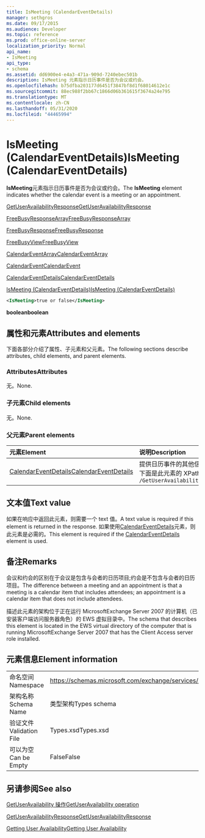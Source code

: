 ```yaml
---
title: IsMeeting (CalendarEventDetails)
manager: sethgros
ms.date: 09/17/2015
ms.audience: Developer
ms.topic: reference
ms.prod: office-online-server
localization_priority: Normal
api_name:
- IsMeeting
api_type:
- schema
ms.assetid: dd6900e4-e4a3-471a-909d-7240ebec501b
description: IsMeeting 元素指示日历事件是否为会议或约会。
ms.openlocfilehash: b75dfba203177d6451f3847bf8d1f68014612e1c
ms.sourcegitcommit: 88ec988f2bb67c1866d06b361615f3674a24e795
ms.translationtype: MT
ms.contentlocale: zh-CN
ms.lasthandoff: 05/31/2020
ms.locfileid: "44465994"
---
```

# <a name="ismeeting-calendareventdetails"></a><span data-ttu-id="ee437-103">IsMeeting (CalendarEventDetails)</span><span class="sxs-lookup"><span data-stu-id="ee437-103">IsMeeting (CalendarEventDetails)</span></span>

<span data-ttu-id="ee437-104">**IsMeeting**元素指示日历事件是否为会议或约会。</span><span class="sxs-lookup"><span data-stu-id="ee437-104">The **IsMeeting** element indicates whether the calendar event is a meeting or an appointment.</span></span> 
  
[<span data-ttu-id="ee437-105">GetUserAvailabilityResponse</span><span class="sxs-lookup"><span data-stu-id="ee437-105">GetUserAvailabilityResponse</span></span>](getuseravailabilityresponse.md)
  
[<span data-ttu-id="ee437-106">FreeBusyResponseArray</span><span class="sxs-lookup"><span data-stu-id="ee437-106">FreeBusyResponseArray</span></span>](freebusyresponsearray.md)
  
[<span data-ttu-id="ee437-107">FreeBusyResponse</span><span class="sxs-lookup"><span data-stu-id="ee437-107">FreeBusyResponse</span></span>](freebusyresponse.md)
  
[<span data-ttu-id="ee437-108">FreeBusyView</span><span class="sxs-lookup"><span data-stu-id="ee437-108">FreeBusyView</span></span>](freebusyview.md)
  
[<span data-ttu-id="ee437-109">CalendarEventArray</span><span class="sxs-lookup"><span data-stu-id="ee437-109">CalendarEventArray</span></span>](calendareventarray.md)
  
[<span data-ttu-id="ee437-110">CalendarEvent</span><span class="sxs-lookup"><span data-stu-id="ee437-110">CalendarEvent</span></span>](calendarevent.md)
  
[<span data-ttu-id="ee437-111">CalendarEventDetails</span><span class="sxs-lookup"><span data-stu-id="ee437-111">CalendarEventDetails</span></span>](calendareventdetails.md)
  
[<span data-ttu-id="ee437-112">IsMeeting (CalendarEventDetails)</span><span class="sxs-lookup"><span data-stu-id="ee437-112">IsMeeting (CalendarEventDetails)</span></span>](ismeeting-calendareventdetails.md)
  
```xml
<IsMeeting>true or false</IsMeeting>
```

 <span data-ttu-id="ee437-113">**boolean**</span><span class="sxs-lookup"><span data-stu-id="ee437-113">**boolean**</span></span>
## <a name="attributes-and-elements"></a><span data-ttu-id="ee437-114">属性和元素</span><span class="sxs-lookup"><span data-stu-id="ee437-114">Attributes and elements</span></span>

<span data-ttu-id="ee437-115">下面各部分介绍了属性、子元素和父元素。</span><span class="sxs-lookup"><span data-stu-id="ee437-115">The following sections describe attributes, child elements, and parent elements.</span></span>
  
### <a name="attributes"></a><span data-ttu-id="ee437-116">Attributes</span><span class="sxs-lookup"><span data-stu-id="ee437-116">Attributes</span></span>

<span data-ttu-id="ee437-117">无。</span><span class="sxs-lookup"><span data-stu-id="ee437-117">None.</span></span>
  
### <a name="child-elements"></a><span data-ttu-id="ee437-118">子元素</span><span class="sxs-lookup"><span data-stu-id="ee437-118">Child elements</span></span>

<span data-ttu-id="ee437-119">无。</span><span class="sxs-lookup"><span data-stu-id="ee437-119">None.</span></span>
  
### <a name="parent-elements"></a><span data-ttu-id="ee437-120">父元素</span><span class="sxs-lookup"><span data-stu-id="ee437-120">Parent elements</span></span>

|<span data-ttu-id="ee437-121">**元素**</span><span class="sxs-lookup"><span data-stu-id="ee437-121">**Element**</span></span>|<span data-ttu-id="ee437-122">**说明**</span><span class="sxs-lookup"><span data-stu-id="ee437-122">**Description**</span></span>|
|:-----|:-----|
|[<span data-ttu-id="ee437-123">CalendarEventDetails</span><span class="sxs-lookup"><span data-stu-id="ee437-123">CalendarEventDetails</span></span>](calendareventdetails.md) <br/> |<span data-ttu-id="ee437-124">提供日历事件的其他信息。</span><span class="sxs-lookup"><span data-stu-id="ee437-124">Provides additional information for a calendar event.</span></span>  <br/> <span data-ttu-id="ee437-125">下面是此元素的 XPath 表达式： </span><span class="sxs-lookup"><span data-stu-id="ee437-125">The following is the XPath expression to this element:</span></span>  <br/>  `/GetUserAvailabilityResponse/FreeBusyResponseArray/FreeBusyResponse/FreeBusyView/CalendarEventArray/CalendarEvent[i]/CalendarEventDetails` <br/> |
   
## <a name="text-value"></a><span data-ttu-id="ee437-126">文本值</span><span class="sxs-lookup"><span data-stu-id="ee437-126">Text value</span></span>

<span data-ttu-id="ee437-127">如果在响应中返回此元素，则需要一个 text 值。</span><span class="sxs-lookup"><span data-stu-id="ee437-127">A text value is required if this element is returned in the response.</span></span> <span data-ttu-id="ee437-128">如果使用[CalendarEventDetails](calendareventdetails.md)元素，则此元素是必需的。</span><span class="sxs-lookup"><span data-stu-id="ee437-128">This element is required if the [CalendarEventDetails](calendareventdetails.md) element is used.</span></span> 
  
## <a name="remarks"></a><span data-ttu-id="ee437-129">备注</span><span class="sxs-lookup"><span data-stu-id="ee437-129">Remarks</span></span>

<span data-ttu-id="ee437-130">会议和约会的区别在于会议是包含与会者的日历项目;约会是不包含与会者的日历项目。</span><span class="sxs-lookup"><span data-stu-id="ee437-130">The difference between a meeting and an appointment is that a meeting is a calendar item that includes attendees; an appointment is a calendar item that does not include attendees.</span></span>
  
<span data-ttu-id="ee437-131">描述此元素的架构位于正在运行 MicrosoftExchange Server 2007 的计算机（已安装客户端访问服务器角色）的 EWS 虚拟目录中。</span><span class="sxs-lookup"><span data-stu-id="ee437-131">The schema that describes this element is located in the EWS virtual directory of the computer that is running MicrosoftExchange Server 2007 that has the Client Access server role installed.</span></span>
  
## <a name="element-information"></a><span data-ttu-id="ee437-132">元素信息</span><span class="sxs-lookup"><span data-stu-id="ee437-132">Element information</span></span>

|||
|:-----|:-----|
|<span data-ttu-id="ee437-133">命名空间</span><span class="sxs-lookup"><span data-stu-id="ee437-133">Namespace</span></span>  <br/> |https://schemas.microsoft.com/exchange/services/2006/types  <br/> |
|<span data-ttu-id="ee437-134">架构名称</span><span class="sxs-lookup"><span data-stu-id="ee437-134">Schema Name</span></span>  <br/> |<span data-ttu-id="ee437-135">类型架构</span><span class="sxs-lookup"><span data-stu-id="ee437-135">Types schema</span></span>  <br/> |
|<span data-ttu-id="ee437-136">验证文件</span><span class="sxs-lookup"><span data-stu-id="ee437-136">Validation File</span></span>  <br/> |<span data-ttu-id="ee437-137">Types.xsd</span><span class="sxs-lookup"><span data-stu-id="ee437-137">Types.xsd</span></span>  <br/> |
|<span data-ttu-id="ee437-138">可以为空</span><span class="sxs-lookup"><span data-stu-id="ee437-138">Can be Empty</span></span>  <br/> |<span data-ttu-id="ee437-139">False</span><span class="sxs-lookup"><span data-stu-id="ee437-139">False</span></span>  <br/> |
   
## <a name="see-also"></a><span data-ttu-id="ee437-140">另请参阅</span><span class="sxs-lookup"><span data-stu-id="ee437-140">See also</span></span>



[<span data-ttu-id="ee437-141">GetUserAvailability 操作</span><span class="sxs-lookup"><span data-stu-id="ee437-141">GetUserAvailability operation</span></span>](getuseravailability-operation.md)
  
[<span data-ttu-id="ee437-142">GetUserAvailabilityResponse</span><span class="sxs-lookup"><span data-stu-id="ee437-142">GetUserAvailabilityResponse</span></span>](getuseravailabilityresponse.md)


[<span data-ttu-id="ee437-143">Getting User Availability</span><span class="sxs-lookup"><span data-stu-id="ee437-143">Getting User Availability</span></span>](https://msdn.microsoft.com/library/d4133fcb-9b0f-4e6b-aadf-a389da83516a%28Office.15%29.aspx)

